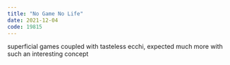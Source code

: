 ```yaml
---
title: "No Game No Life"
date: 2021-12-04
code: 19815
---
```

superficial games coupled with tasteless ecchi, expected much more with such an interesting concept